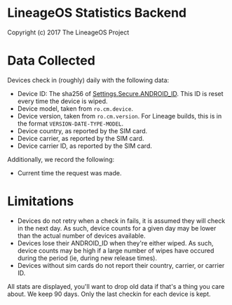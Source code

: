 LineageOS Statistics Backend
=======================
Copyright (c) 2017 The LineageOS Project<br>


Data Collected
=======================

Devices check in (roughly) daily with the following data:

* Device ID: The sha256 of [Settings.Secure.ANDROID_ID](https://developer.android.com/reference/android/provider/Settings.Secure.html#ANDROID_ID). This ID is reset every time the device is wiped.
* Device model, taken from `ro.cm.device`.
* Device version, taken from `ro.cm.version`. For Lineage builds, this is in the format `VERSION-DATE-TYPE-MODEL`.
* Device country, as reported by the SIM card.
* Device carrier, as reported by the SIM card.
* Device carrier ID, as reported by the SIM card.

Additionally, we record the following:

* Current time the request was made.


Limitations
=======================

* Devices do not retry when a check in fails, it is assumed they will check in the next day. As such, device counts for a given day may be lower than the actual number of devices available.
* Devices lose their ANDROID_ID when they're either wiped. As such, device counts may be high if a large number of wipes have occured during the period (ie, during new release times).
* Devices without sim cards do not report their country, carrier, or carrier ID.

All stats are displayed, you'll want to drop old data if that's a thing you care about. We keep 90 days. Only the last checkin for each device is kept.
